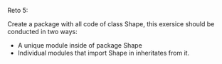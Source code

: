 Reto 5:

Create a package with all code of class Shape, this exersice should be conducted in two ways:
* A unique module inside of package Shape
* Individual modules that import Shape in inheritates from it.
